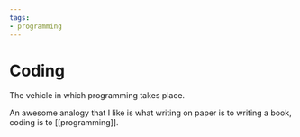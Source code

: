 ```yaml
---
tags:
- programming
---
```

# Coding

The vehicle in which programming takes place.

An awesome analogy that I like is what writing on paper is to writing a book, coding is to [[programming]].  